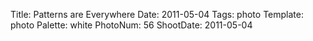 Title: Patterns are Everywhere
Date: 2011-05-04
Tags: photo
Template: photo
Palette: white
PhotoNum: 56
ShootDate: 2011-05-04
